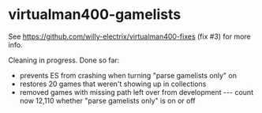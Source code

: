 # virtualman400-gamelists

See https://github.com/willy-electrix/virtualman400-fixes (fix #3) for more info.

Cleaning in progress. Done so far:

* prevents ES from crashing when turning "parse gamelists only" on
* restores 20 games that weren't showing up in collections
* removed games with missing path left over from development --- count now 12,110 whether "parse gamelists only" is on or off
